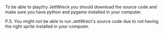 
To be able to play/try JettWreck you should download the source code and make sure you have python and pygame installed in your computer.

P.S. You might not be able to run JettWrect's source code due to not having the right sprite installed in your computer.
